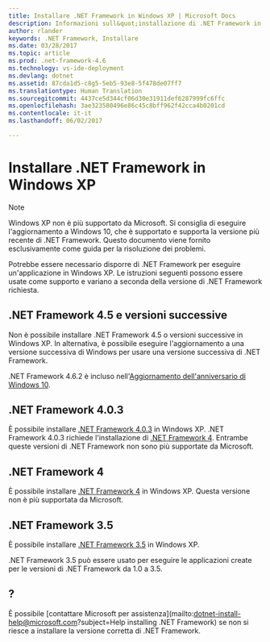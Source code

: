 ```yaml
---
title: Installare .NET Framework in Windows XP | Microsoft Docs
description: Informazioni sull&quot;installazione di .NET Framework in Windows XP
author: rlander
keywords: .NET Framework, Installare
ms.date: 03/28/2017
ms.topic: article
ms.prod: .net-framework-4.6
ms.technology: vs-ide-deployment
ms.devlang: dotnet
ms.assetid: 87cda1d5-c8g5-5eb5-93e8-5f478de07ff7
ms.translationtype: Human Translation
ms.sourcegitcommit: 4437ce5d344cf06d30e31911def6287999fc6ffc
ms.openlocfilehash: 3ae323580496e86c45c8bff962f42cca4b0201cd
ms.contentlocale: it-it
ms.lasthandoff: 06/02/2017

---
```


# <a name="install-the-net-framework-on-windows-xp"></a>Installare .NET Framework in Windows XP

> [!NOTE]
> Windows XP non è più supportato da Microsoft. Si consiglia di eseguire l'aggiornamento a Windows 10, che è supportato e supporta la versione più recente di .NET Framework. Questo documento viene fornito esclusivamente come guida per la risoluzione dei problemi.

Potrebbe essere necessario disporre di .NET Framework per eseguire un'applicazione in Windows XP. Le istruzioni seguenti possono essere usate come supporto e variano a seconda della versione di .NET Framework richiesta.

## <a name="net-framework-45-and-later"></a>.NET Framework 4.5 e versioni successive

Non è possibile installare .NET Framework 4.5 o versioni successive in Windows XP. In alternativa, è possibile eseguire l'aggiornamento a una versione successiva di Windows per usare una versione successiva di .NET Framework.

.NET Framework 4.6.2 è incluso nell'[Aggiornamento dell'anniversario di Windows 10](https://www.microsoft.com/software-download/windows10).

## <a name="net-framework-403"></a>.NET Framework 4.0.3

È possibile installare [.NET Framework 4.0.3](http://go.microsoft.com/fwlink/?LinkID=213834) in Windows XP. .NET Framework 4.0.3 richiede l'installazione di [.NET Framework 4](http://go.microsoft.com/fwlink/?LinkID=213834). Entrambe queste versioni di .NET Framework non sono più supportate da Microsoft.

## <a name="net-framework-4"></a>.NET Framework 4

È possibile installare [.NET Framework 4](http://go.microsoft.com/fwlink/?LinkID=213834&dotnetdocs) in Windows XP. Questa versione non è più supportata da Microsoft.

## <a name="net-framework-35"></a>.NET Framework 3.5

È possibile installare [.NET Framework 3.5](http://go.microsoft.com/fwlink/?LinkID=213834&dotnetdocs) in Windows XP.

.NET Framework 3.5 può essere usato per eseguire le applicazioni create per le versioni di .NET Framework da 1.0 a 3.5.

## <a name="help"></a>?

È possibile [contattare Microsoft per assistenza](mailto:dotnet-install-help@microsoft.com?subject=Help installing .NET Framework) se non si riesce a installare la versione corretta di .NET Framework.

